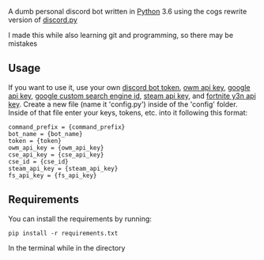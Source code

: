 A dumb personal discord bot written in [Python](https://www.python.org/) 3.6 using the cogs rewrite version of [discord.py](https://github.com/Rapptz/discord.py/tree/rewrite)

I made this while also learning git and programming, so there may be mistakes

## Usage

If you want to use it, use your own [discord bot token](https://discordapp.com/developers/applications/me), [owm api key](https://home.openweathermap.org/api_keys), [google api key](https://developers.google.com/api-client-library/python/guide/aaa_apikeys), [google custom search engine id](https://support.google.com/customsearch/answer/2649143?hl=en), [steam api key](https://steamcommunity.com/dev/apikey), and [fortnite y3n api key](https://fortnite.y3n.co/). Create a new file (name it 'config.py') inside of the 'config' folder. Inside of that file enter your keys, tokens, etc. into it following this format:
```
command_prefix = {command_prefix}
bot_name = {bot_name}
token = {token}
owm_api_key = {owm_api_key}
cse_api_key = {cse_api_key}
cse_id = {cse_id}
steam_api_key = {steam_api_key}
fs_api_key = {fs_api_key}
```

## Requirements

You can install the requirements by running:
```
pip install -r requirements.txt
```
In the terminal while in the directory
